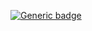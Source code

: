 [![Generic badge](https://img.shields.io/badge/STATUS-IN%20DEVELOPMENT-yellow)](https://shields.io/)
